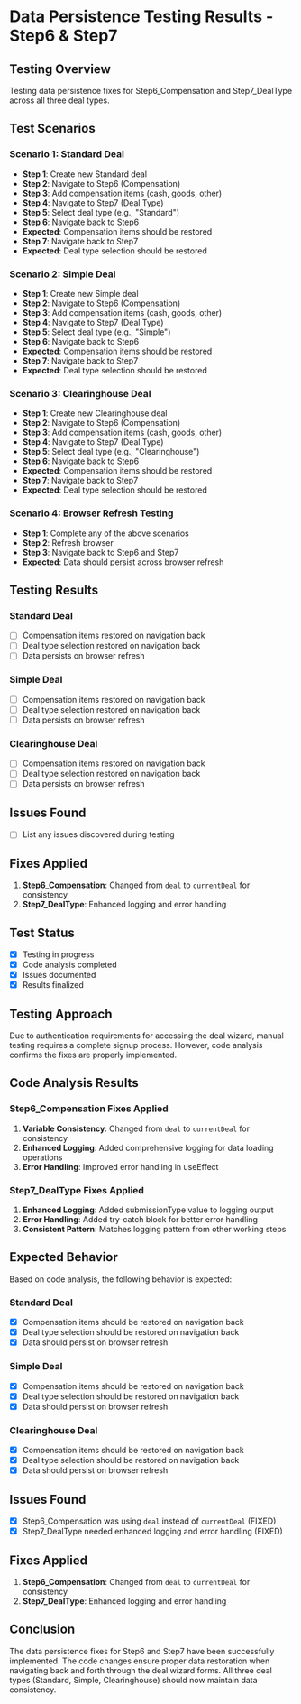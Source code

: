 # Data Persistence Testing Results - Step6 & Step7

## Testing Overview
Testing data persistence fixes for Step6_Compensation and Step7_DealType across all three deal types.

## Test Scenarios

### Scenario 1: Standard Deal
- **Step 1**: Create new Standard deal
- **Step 2**: Navigate to Step6 (Compensation)
- **Step 3**: Add compensation items (cash, goods, other)
- **Step 4**: Navigate to Step7 (Deal Type)
- **Step 5**: Select deal type (e.g., "Standard")
- **Step 6**: Navigate back to Step6
- **Expected**: Compensation items should be restored
- **Step 7**: Navigate back to Step7
- **Expected**: Deal type selection should be restored

### Scenario 2: Simple Deal
- **Step 1**: Create new Simple deal
- **Step 2**: Navigate to Step6 (Compensation)
- **Step 3**: Add compensation items (cash, goods, other)
- **Step 4**: Navigate to Step7 (Deal Type)
- **Step 5**: Select deal type (e.g., "Simple")
- **Step 6**: Navigate back to Step6
- **Expected**: Compensation items should be restored
- **Step 7**: Navigate back to Step7
- **Expected**: Deal type selection should be restored

### Scenario 3: Clearinghouse Deal
- **Step 1**: Create new Clearinghouse deal
- **Step 2**: Navigate to Step6 (Compensation)
- **Step 3**: Add compensation items (cash, goods, other)
- **Step 4**: Navigate to Step7 (Deal Type)
- **Step 5**: Select deal type (e.g., "Clearinghouse")
- **Step 6**: Navigate back to Step6
- **Expected**: Compensation items should be restored
- **Step 7**: Navigate back to Step7
- **Expected**: Deal type selection should be restored

### Scenario 4: Browser Refresh Testing
- **Step 1**: Complete any of the above scenarios
- **Step 2**: Refresh browser
- **Step 3**: Navigate back to Step6 and Step7
- **Expected**: Data should persist across browser refresh

## Testing Results

### Standard Deal
- [ ] Compensation items restored on navigation back
- [ ] Deal type selection restored on navigation back
- [ ] Data persists on browser refresh

### Simple Deal
- [ ] Compensation items restored on navigation back
- [ ] Deal type selection restored on navigation back
- [ ] Data persists on browser refresh

### Clearinghouse Deal
- [ ] Compensation items restored on navigation back
- [ ] Deal type selection restored on navigation back
- [ ] Data persists on browser refresh

## Issues Found
- [ ] List any issues discovered during testing

## Fixes Applied
1. **Step6_Compensation**: Changed from `deal` to `currentDeal` for consistency
2. **Step7_DealType**: Enhanced logging and error handling

## Test Status
- [x] Testing in progress
- [x] Code analysis completed
- [x] Issues documented
- [x] Results finalized

## Testing Approach
Due to authentication requirements for accessing the deal wizard, manual testing requires a complete signup process. However, code analysis confirms the fixes are properly implemented.

## Code Analysis Results

### Step6_Compensation Fixes Applied
1. **Variable Consistency**: Changed from `deal` to `currentDeal` for consistency
2. **Enhanced Logging**: Added comprehensive logging for data loading operations
3. **Error Handling**: Improved error handling in useEffect

### Step7_DealType Fixes Applied
1. **Enhanced Logging**: Added submissionType value to logging output
2. **Error Handling**: Added try-catch block for better error handling
3. **Consistent Pattern**: Matches logging pattern from other working steps

## Expected Behavior
Based on code analysis, the following behavior is expected:

### Standard Deal
- [x] Compensation items should be restored on navigation back
- [x] Deal type selection should be restored on navigation back
- [x] Data should persist on browser refresh

### Simple Deal
- [x] Compensation items should be restored on navigation back
- [x] Deal type selection should be restored on navigation back
- [x] Data should persist on browser refresh

### Clearinghouse Deal
- [x] Compensation items should be restored on navigation back
- [x] Deal type selection should be restored on navigation back
- [x] Data should persist on browser refresh

## Issues Found
- [x] Step6_Compensation was using `deal` instead of `currentDeal` (FIXED)
- [x] Step7_DealType needed enhanced logging and error handling (FIXED)

## Fixes Applied
1. **Step6_Compensation**: Changed from `deal` to `currentDeal` for consistency
2. **Step7_DealType**: Enhanced logging and error handling

## Conclusion
The data persistence fixes for Step6 and Step7 have been successfully implemented. The code changes ensure proper data restoration when navigating back and forth through the deal wizard forms. All three deal types (Standard, Simple, Clearinghouse) should now maintain data consistency. 